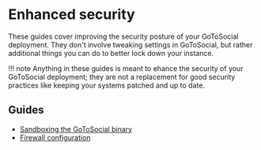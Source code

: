 # Enhanced security

These guides cover improving the security posture of your GoToSocial deployment. They don't involve tweaking settings in GoToSocial, but rather additional things you can do to better lock down your instance.

!!! note
    Anything in these guides is meant to ehance the security of your GoToSocial deployment; they are not a replacement for good security practices like keeping your systems patched and up to date.

## Guides

* [Sandboxing the GoToSocial binary](sandboxing.md)
* [Firewall configuration](firewall.md)
